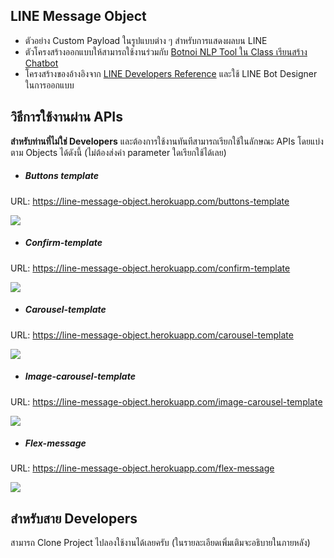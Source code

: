 ## LINE Message Object

- ตัวอย่าง Custom Payload ในรูปแบบต่าง ๆ สำหรับการแสดงผลบน LINE
- ตัวโครงสร้างออกแบบให้สามารถใช้งานร่วมกับ [Botnoi NLP Tool ใน Class เรียนสร้าง Chatbot](https://medium.com/botnoi-classroom/%E0%B8%84%E0%B8%A3%E0%B8%B1%E0%B9%89%E0%B8%87%E0%B9%81%E0%B8%A3%E0%B8%81%E0%B8%82%E0%B8%AD%E0%B8%87%E0%B8%81%E0%B8%B2%E0%B8%A3%E0%B9%80%E0%B8%9B%E0%B8%B4%E0%B8%94%E0%B9%80%E0%B8%9C%E0%B8%A2%E0%B8%81%E0%B8%B2%E0%B8%A3%E0%B8%AA%E0%B8%A3%E0%B9%89%E0%B8%B2%E0%B8%87-botnoi-%E0%B9%81%E0%B8%A5%E0%B8%B0%E0%B8%AB%E0%B8%A5%E0%B8%B1%E0%B8%81%E0%B8%AA%E0%B8%B9%E0%B8%95%E0%B8%A3%E0%B8%81%E0%B8%B2%E0%B8%A3%E0%B8%AA%E0%B8%A3%E0%B9%89%E0%B8%B2%E0%B8%87%E0%B9%81%E0%B8%8A%E0%B8%97%E0%B8%9A%E0%B8%AD%E0%B8%97-447dfc471d6e "Botnoi NLP Tool ใน Class เรียนสร้าง Chatbot")
- โครงสร้างของอ้างอิงจาก [LINE Developers Reference](https://developers.line.biz/en/reference/messaging-api/#message-objects "Line Developers Reference") และใช้ LINE Bot Designer ในการออกแบบ

## วิธีการใช้งานผ่าน APIs 
**สำหรับท่านที่ไม่ใช่ Developers** และต้องการใช้งานทันทีสามารถเรียกใช้ในลักษณะ APIs โดยแบ่งตาม Objects ได้ดังนี้ (ไม่ต้องส่งค่า parameter ใดเรียกใช้ได้เลย)
- ##### **Buttons template**
URL: https://line-message-object.herokuapp.com/buttons-template

<img src="https://i.imgur.com/WiTBibE.jpg" />

- ##### **Confirm-template**
URL: https://line-message-object.herokuapp.com/confirm-template

<img src="https://i.imgur.com/GAL52hU.jpeg" />

- ##### **Carousel-template**
URL: https://line-message-object.herokuapp.com/carousel-template

<img src="https://i.imgur.com/ujEoywU.jpg" />

- ##### **Image-carousel-template**
URL: https://line-message-object.herokuapp.com/image-carousel-template

<img src="https://i.imgur.com/vkRIiDN.jpg" />

- ##### **Flex-message**
URL: https://line-message-object.herokuapp.com/flex-message

<img src="https://i.imgur.com/5UofsaI.jpeg" />

## สำหรับสาย Developers
สามารถ Clone Project ไปลองใช้งานได้เลยครับ (ในรายละเอียดเพิ่มเติมจะอธิบายในภายหลัง)
